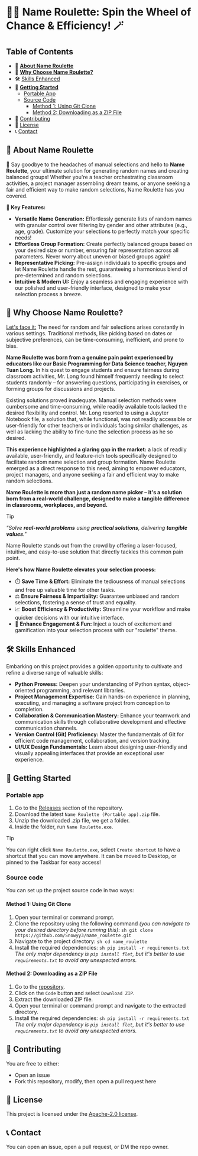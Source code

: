 # 🎲✨ Name Roulette: Spin the Wheel of Chance & Efficiency! 🪄

## Table of Contents

- 📢 [**About Name Roulette**](#about-name-roulette)
- 🤔 [**Why Choose Name Roulette?**](#-why-choose-name-roulette)
- 🛠️ [Skills Enhanced](#-skills-enhanced)
- 🚀 [**Getting Started**](#-getting-started)
    - [Portable App](#portable-app)
    - [Source Code](#source-code)
        - [Method 1: Using Git Clone](#method-1-using-git-clone)
        - [Method 2: Downloading as a ZIP File](#method-2-downloading-as-a-zip-file)
- 🤝 [Contributing](#-contributing)
- 📄 [License](#-license)
- 📞 [Contact](#-contact)


## **📢 About Name Roulette**

👋 Say goodbye to the headaches of manual selections and hello to **Name Roulette**, your ultimate solution for generating random names and creating balanced groups! Whether you're a teacher orchestrating classroom activities, a project manager assembling dream teams, or anyone seeking a fair and efficient way to make random selections, Name Roulette has you covered.

**🚀 Key Features:**

-   **Versatile Name Generation:** Effortlessly generate lists of random names with granular control over filtering by gender and other attributes (e.g., age, grade). Customize your selections to perfectly match your specific needs!
-   **Effortless Group Formation:** Create perfectly balanced groups based on your desired size or number, ensuring fair representation across all parameters. Never worry about uneven or biased groups again!
-   **Representative Picking:** Pre-assign individuals to specific groups and let Name Roulette handle the rest, guaranteeing a harmonious blend of pre-determined and random selections.
-   **Intuitive & Modern UI:** Enjoy a seamless and engaging experience with our polished and user-friendly interface, designed to make your selection process a breeze.

## **🤔 Why Choose Name Roulette?**

<ins>Let's face it:</ins>  The need for random and fair selections arises constantly in various settings. Traditional methods, like picking based on dates or subjective preferences, can be time-consuming, inefficient, and prone to bias. 

**Name Roulette was born from a genuine pain point experienced by educators like our Basic Programming for Data Science teacher, Nguyen Tuan Long.** In his quest to engage students and ensure fairness during classroom activities, Mr. Long found himself frequently needing to select students randomly – for answering questions, participating in exercises, or forming groups for discussions and projects. 

Existing solutions proved inadequate. Manual selection methods were cumbersome and time-consuming, while readily available tools lacked the desired flexibility and control. Mr. Long resorted to using a Jupyter Notebook file, a solution that, while functional, was not readily accessible or user-friendly for other teachers or individuals facing similar challenges, as well as lacking the ability to fine-tune the selection process as he so desired.

**This experience highlighted a glaring gap in the market:** a lack of readily available, user-friendly, and feature-rich tools specifically designed to facilitate random name selection and group formation. Name Roulette emerged as a direct response to this need, aiming to empower educators, project managers, and anyone seeking a fair and efficient way to make random selections. 

**Name Roulette is more than just a random name picker – it's a solution born from a real-world challenge, designed to make a tangible difference in classrooms, workplaces, and beyond.**

> [!TIP]
> *"Solve **real-world problems** using **practical solutions**, delivering **tangible values**."*

Name Roulette stands out from the crowd by offering a laser-focused, intuitive, and easy-to-use solution that directly tackles this common pain point.

**Here's how Name Roulette elevates your selection process:**

-   ⏱️ **Save Time & Effort:** Eliminate the tediousness of manual selections and free up valuable time for other tasks.
-   ⚖️ **Ensure Fairness & Impartiality:** Guarantee unbiased and random selections, fostering a sense of trust and equality.
-   📈 **Boost Efficiency & Productivity:** Streamline your workflow and make quicker decisions with our intuitive interface.
-   🎉 **Enhance Engagement & Fun:** Inject a touch of excitement and gamification into your selection process with our "roulette" theme.

## **🛠️ Skills Enhanced**

Embarking on this project provides a golden opportunity to cultivate and refine a diverse range of valuable skills:

-   **Python Prowess:** Deepen your understanding of Python syntax, object-oriented programming, and relevant libraries.
-   **Project Management Expertise:** Gain hands-on experience in planning, executing, and managing a software project from conception to completion.
-   **Collaboration & Communication Mastery:** Enhance your teamwork and communication skills through collaborative development and effective communication channels.
-   **Version Control (Git) Proficiency:** Master the fundamentals of Git for efficient code management, collaboration, and version tracking.
-   **UI/UX Design Fundamentals:** Learn about designing user-friendly and visually appealing interfaces that provide an exceptional user experience.

## **🚀 Getting Started**

### **Portable app**

1. Go to the [Releases](https://github.com/Snowyy3/name_roulette/releases) section of the repository.
2. Download the latest `Name Roulette (Portable app).zip` file.
3. Unzip the downloaded .zip file, we get a folder.
4. Inside the folder, run `Name Roulette.exe`.

> [!TIP]
> You can right click `Name Roulette.exe`, select `Create shortcut` to have a shortcut that you can move anywhere. It can be moved to Desktop, or pinned to the Taskbar for easy access!

### **Source code**

You can set up the project source code in two ways:

#### Method 1: Using Git Clone

1. Open your terminal or command prompt.
2. Clone the repository using the following command *(you can navigate to your desired directory before running this)*:
        ```sh
        git clone https://github.com/Snowyy3/name_roulette.git
        ```
3. Navigate to the project directory:
        ```sh
        cd name_roulette
        ```
4. Install the required dependencies:
        ```sh
        pip install -r requirements.txt
        ```
        *The only major dependency is `pip install flet`, but it's better to use `requirements.txt` to avoid any unexpected errors.*

#### Method 2: Downloading as a ZIP File

1. Go to the [repository](https://github.com/Snowyy3/name_roulette).
2. Click on the `Code` button and select `Download ZIP`.
3. Extract the downloaded ZIP file.
4. Open your terminal or command prompt and navigate to the extracted directory.
5. Install the required dependencies:
        ```sh
        pip install -r requirements.txt
        ```
        *The only major dependency is `pip install flet`, but it's better to use `requirements.txt` to avoid any unexpected errors.*

## **🤝 Contributing**

You are free to either:
- Open an issue
- Fork this repository, modify, then open a pull request here

## **📄 License**

This project is licensed under the [Apache-2.0 license](https://github.com/Snowyy3/name_roulette?tab=Apache-2.0-1-ov-file).

## **📞 Contact**

You can open an issue, open a pull request, or DM the repo owner.
